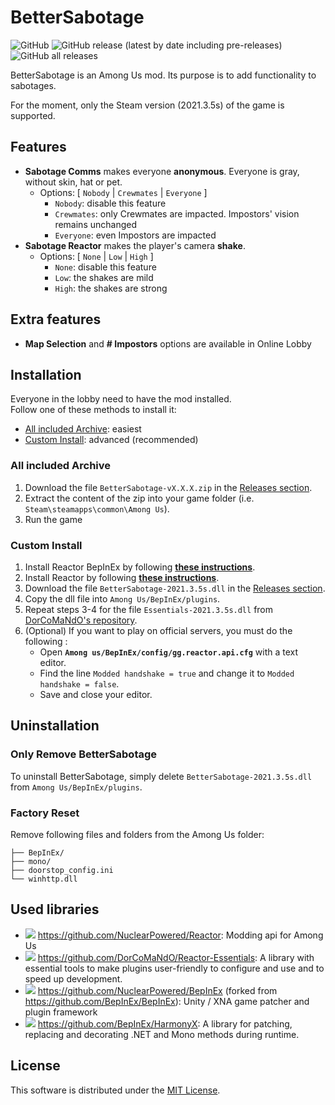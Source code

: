 # BetterSabotage
![GitHub](https://img.shields.io/github/license/Pandraghon/BetterSabotage)
![GitHub release (latest by date including pre-releases)](https://img.shields.io/github/v/release/Pandraghon/BetterSabotage?include_prereleases)
![GitHub all releases](https://img.shields.io/github/downloads/Pandraghon/BetterSabotage/total)

BetterSabotage is an Among Us mod. Its purpose is to add functionality to sabotages.

For the moment, only the Steam version (2021.3.5s) of the game is supported.

## Features

 - **Sabotage Comms** makes everyone **anonymous**.
   Everyone is gray, without skin, hat or pet.
   - Options: [ `Nobody` | `Crewmates` | `Everyone` ]
     - `Nobody`: disable this feature
     - `Crewmates`: only Crewmates are impacted. Impostors' vision remains unchanged
     - `Everyone`: even Impostors are impacted
 - **Sabotage Reactor** makes the player's camera **shake**.
   - Options: [ `None` | `Low` | `High` ]
     - `None`: disable this feature
     - `Low`: the shakes are mild
     - `High`: the shakes are strong  
    
## Extra features

 - **Map Selection** and **# Impostors** options are available in Online Lobby

## Installation

Everyone in the lobby need to have the mod installed.  
Follow one of these methods to install it:

 - [All included Archive](#all-included-archive): easiest
 - [Custom Install](#custom-install): advanced (recommended)

### All included Archive

 1. Download the file `BetterSabotage-vX.X.X.zip` in the [Releases section](https://github.com/Pandraghon/BetterSabotage/releases).
 2. Extract the content of the zip into your game folder (i.e. `Steam\steamapps\common\Among Us`).
 3. Run the game

### Custom Install

 1. Install Reactor BepInEx by following **[these instructions](https://docs.reactor.gg/docs/basic/install_bepinex/)**.
 2. Install Reactor by following **[these instructions](https://docs.reactor.gg/docs/basic/install_reactor)**.
 3. Download the file `BetterSabotage-2021.3.5s.dll` in the [Releases section](https://github.com/Pandraghon/BetterSabotage/releases).
 4. Copy the dll file into `Among Us/BepInEx/plugins`.
 5. Repeat steps 3-4 for the file `Essentials-2021.3.5s.dll` from [DorCoMaNdO's repository](https://github.com/DorCoMaNdO/Reactor-Essentials/releases).
 6. (Optional) If you want to play on official servers, you must do the following :
    - Open **`Among us/BepInEx/config/gg.reactor.api.cfg`** with a text editor. 
    - Find the line `Modded handshake = true` and change it to `Modded handshake = false`.
    - Save and close your editor.

## Uninstallation

### Only Remove BetterSabotage

To uninstall BetterSabotage, simply delete `BetterSabotage-2021.3.5s.dll` from `Among Us/BepInEx/plugins`.

### Factory Reset

Remove following files and folders from the Among Us folder:

```
├── BepInEx/
├── mono/
├── doorstop_config.ini
└── winhttp.dll
```

## Used libraries

 - ![](https://img.shields.io/github/stars/NuclearPowered/Reactor?style=social) https://github.com/NuclearPowered/Reactor: Modding api for Among Us
 - ![](https://img.shields.io/github/stars/DorCoMaNdO/Reactor-Essentials?style=social) https://github.com/DorCoMaNdO/Reactor-Essentials: A library with essential tools to make plugins user-friendly to configure and use and to speed up development.
 - ![](https://img.shields.io/github/stars/NuclearPowered/BepInEx?style=social) https://github.com/NuclearPowered/BepInEx (forked from https://github.com/BepInEx/BepInEx): Unity / XNA game patcher and plugin framework 
 - ![](https://img.shields.io/github/stars/BepInEx/HarmonyX?style=social) https://github.com/BepInEx/HarmonyX: A library for patching, replacing and decorating .NET and Mono methods during runtime. 

## License

This software is distributed under the [MIT License](https://github.com/Pandraghon/BetterSabotage/blob/master/LICENSE).
